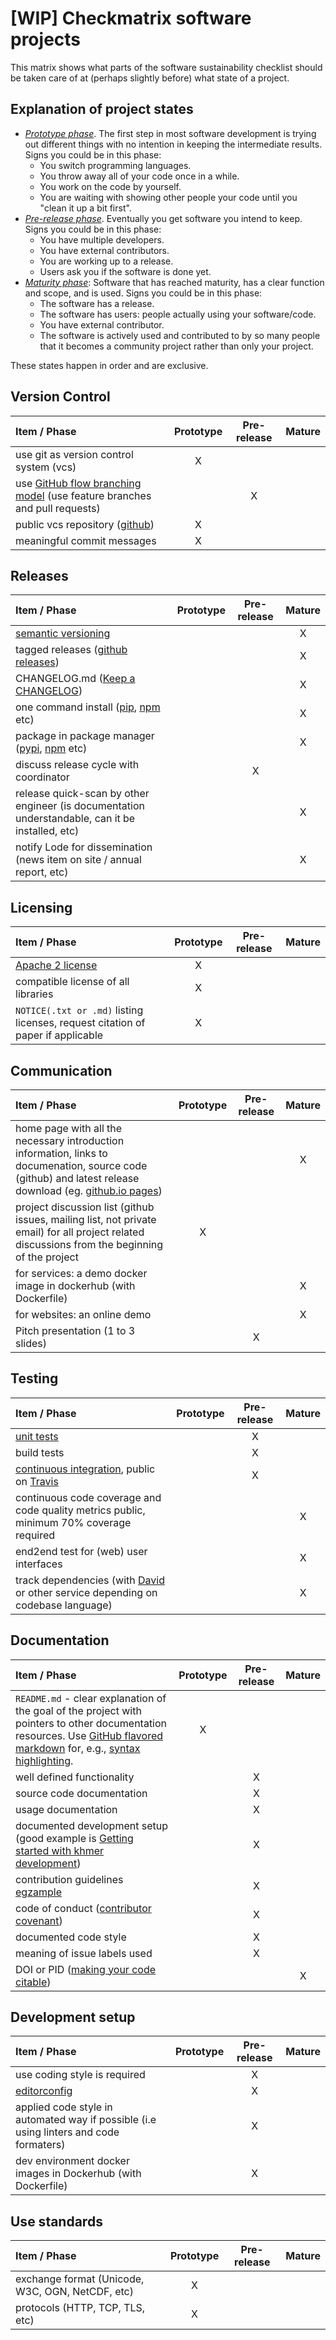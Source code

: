 # [WIP] Checkmatrix software projects

This matrix shows what parts of the software sustainability checklist should be taken care of at (perhaps slightly before) what state of a project.

## Explanation of project states

- [*Prototype phase*](checklist/checklist_prototype.md). The first step in most software development is trying out different things with no intention in keeping the intermediate results. Signs you could be in this phase:
  - You switch programming languages.
  - You throw away all of your code once in a while.
  - You work on the code by yourself.
  - You are waiting with showing other people your code until you "clean it up a bit first".
- [*Pre-release phase*](checklist/checklist_prerelease.md). Eventually you get software you intend to keep. Signs you could be in this phase:
  - You have multiple developers.
  - You have external contributors.
  - You are working up to a release.
  - Users ask you if the software is done yet.
- [*Maturity phase*](checklist/checklist_mature.md): Software that has reached maturity, has a clear function and scope, and is used. Signs you could be in this phase:
  - The software has a release.
  - The software has users: people actually using your software/code.
  - You have external contributor.
  - The software is actively used and contributed to by so many people that it becomes a community project rather than only your project.

These states happen in order and are exclusive.

## Version Control

| Item / Phase                                                                                                             | Prototype | Pre-release | Mature |
|:-------------------------------------------------------------------------------------------------------------------------|:---------:|:-----------:|:------:|
| use git as version control system (vcs)                                                                                  |     X     |             |        |
| use [GitHub flow branching model](https://guides.github.com/introduction/flow/) (use feature branches and pull requests) |           |      X      |        |
| public vcs repository ([github](https://github.com/))                                                                    |     X     |             |        |
| meaningful commit messages                                                                                               |     X     |             |        |


## Releases

| Item / Phase                                                                                                | Prototype | Pre-release | Mature |
|:------------------------------------------------------------------------------------------------------------|:---------:|:-----------:|:------:|
| [semantic versioning](http://semver.org/)                                                                   |           |             |   X    |
| tagged releases ([github releases](https://help.github.com/categories/releases/))                           |           |             |   X    |
| CHANGELOG.md ([Keep a CHANGELOG](http://keepachangelog.com/))                                               |           |             |   X    |
| one command install ([pip](https://pypi.python.org/pypi/pip), [npm](https://www.npmjs.com/package/npm) etc) |           |             |   X    |
| package in package manager ([pypi](https://pypi.python.org/pypi), [npm](https://www.npmjs.com/) etc)        |           |             |   X    |
| discuss release cycle with coordinator                                                                      |           |      X      |        |
| release quick-scan by other engineer (is documentation understandable, can it be installed, etc)            |           |             |   X    |
| notify Lode for dissemination (news item on site / annual report, etc)                                      |           |             |   X    |

## Licensing

| Item / Phase                                                                    | Prototype | Pre-release | Mature |
|:--------------------------------------------------------------------------------|:---------:|:-----------:|:------:|
| [Apache 2 license](http://www.apache.org/licenses/LICENSE-2.0)                  |     X     |             |        |
| compatible license of all libraries                                             |     X     |             |        |
| `NOTICE(.txt or .md)` listing licenses, request citation of paper if applicable |     X     |             |        |

## Communication

| Item / Phase                                                                                                                                                                          | Prototype | Pre-release | Mature |
|:--------------------------------------------------------------------------------------------------------------------------------------------------------------------------------------|:---------:|:-----------:|:------:|
| home page with all the necessary introduction information, links to documenation, source code (github) and latest release download (eg. [github.io pages](https://pages.github.com/)) |           |             |   X    |
| project discussion list (github issues, mailing list, not private email) for all project related discussions from the beginning of the project                                        |     X     |             |        |
| for services: a demo docker image in dockerhub (with Dockerfile)                                                                                                                      |           |             |   X    |
| for websites: an online demo                                                                                                                                                          |           |             |   X    |
| Pitch presentation (1 to 3 slides)                                                                                                                                                    |           |      X      |        |

## Testing

| Item / Phase                                                                                                               | Prototype | Pre-release | Mature |
|:---------------------------------------------------------------------------------------------------------------------------|:---------:|:-----------:|:------:|
| [unit tests](https://en.wikipedia.org/wiki/Unit_testing)                                                                   |           |      X      |        |
| build tests                                                                                                                |           |      X      |        |
| [continuous integration](https://en.wikipedia.org/wiki/Continuous_integration), public on [Travis](https://travis-ci.org/) |           |      X      |        |
| continuous code coverage and code quality metrics public, minimum 70% coverage required                                    |           |             |   X    |
| end2end test for (web) user interfaces                                                                                     |           |             |   X    |
| track dependencies (with [David](https://david-dm.org/) or other service depending on codebase language)                   |           |             |   X    |

## Documentation

| Item / Phase                                                                                                                                                                                                                                                                                              | Prototype | Pre-release | Mature |
|:----------------------------------------------------------------------------------------------------------------------------------------------------------------------------------------------------------------------------------------------------------------------------------------------------------|:---------:|:-----------:|:------:|
| `README.md` - clear explanation of the goal of the project with pointers to other documentation resources. Use [GitHub flavored markdown](https://help.github.com/categories/writing-on-github) for, e.g., [syntax highlighting](https://help.github.com/articles/creating-and-highlighting-code-blocks). |     X     |             |        |
| well defined functionality                                                                                                                                                                                                                                                                                |           |      X      |        |
| source code documentation                                                                                                                                                                                                                                                                                 |           |      X      |        |
| usage documentation                                                                                                                                                                                                                                                                                       |           |      X      |        |
| documented development setup (good example is [Getting started with khmer development](http://khmer.readthedocs.org/en/latest/dev/getting-started.html))                                                                                                                                                  |           |      X      |        |
| contribution guidelines [egzample](https://github.com/angular/angular.js/blob/master/CONTRIBUTING.md)                                                                                                                                                                                                     |           |      X      |        |
| code of conduct ([contributor covenant](http://contributor-covenant.org/))                                                                                                                                                                                                                                |           |      X      |        |
| documented code style                                                                                                                                                                                                                                                                                     |           |      X      |        |
| meaning of issue labels used                                                                                                                                                                                                                                                                              |           |      X      |        |
| DOI or PID ([making your code citable](https://guides.github.com/activities/citable-code/))                                                                                                                                                                                                               |           |             |   X    |


## Development setup

| Item / Phase                                                                           | Prototype | Pre-release | Mature |
|:---------------------------------------------------------------------------------------|:---------:|:-----------:|:------:|
| use coding style is required                                                           |           |      X      |        |
| [editorconfig](http://editorconfig.org/)                                               |           |      X      |        |
| applied code style in automated way if possible (i.e using linters and code formaters) |           |      X      |        |
| dev environment docker images in Dockerhub (with Dockerfile)                           |           |      X      |        |

## Use standards

| Item / Phase                                     | Prototype | Pre-release | Mature |
|:-------------------------------------------------|:---------:|:-----------:|:------:|
| exchange format (Unicode, W3C, OGN, NetCDF, etc) |     X     |             |        |
| protocols (HTTP, TCP, TLS, etc)                  |     X     |             |        |
